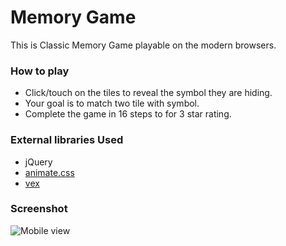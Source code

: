 # Memory Game

This is Classic Memory Game playable on the modern browsers.

### How to play

* Click/touch on the tiles to reveal the symbol they are hiding.
* Your goal is to match two tile with symbol.
* Complete the game in 16 steps to for 3 star rating.

### External libraries Used

* jQuery
* [animate.css](https://github.com/daneden/animate.css)
* [vex](http://github.hubspot.com/vex/)

### Screenshot
![Mobile view](https://i.imgur.com/lqJeIfE.png)


